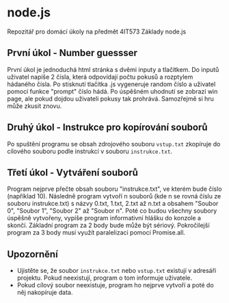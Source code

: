 # node.js
Repozitář pro domácí úkoly na předmět 4IT573 Základy node.js

## První úkol - Number guessser
První úkol je jednoduchá html stránka s dvěmi inputy a tlačítkem.
Do inputů uživatel napíše 2 čísla, která odpovídají počtu pokusů a rozptylem hádaného čísla.
Po stisknutí tlačítka .js vygeneruje random číslo a uživatel pomocí funkce "prompt" číslo hádá.
Po úspěšném uhodnutí se zobrazí win page, ale pokud dojdou uživateli pokusy tak prohrává.
Samozřejmě si hru může zkusit znovu.

## Druhý úkol - Instrukce pro kopírování souborů
Po spuštění programu se obsah zdrojového souboru `vstup.txt` zkopíruje do cílového souboru podle instrukcí v souboru `instrukce.txt`.

## Třetí úkol - Vytváření souborů
Program nejprve přečte obsah souboru "instrukce.txt", ve kterém bude číslo (například 10). Následně program vytvoří n souborů (kde n se rovná číslu ze souboru instrukce.txt) s názvy 0.txt, 1.txt, 2.txt až n.txt a obsahem "Soubor 0", "Soubor 1", "Soubor 2" až "Soubor n". Poté co budou všechny soubory úspěšně vytvořeny, vypíše program informativní hlášku do konzole a skončí. Základní program za 2 body bude může být sériový. Pokročilejší program za 3 body musí využít paralelizaci pomocí Promise.all.

## Upozornění
- Ujistěte se, že soubor `instrukce.txt` nebo `vstup.txt` existují v adresáři projektu. Pokud neexistují, program o tom informuje uživatele.
- Pokud cílový soubor neexistuje, program ho nejprve vytvoří a poté do něj nakopíruje data.


